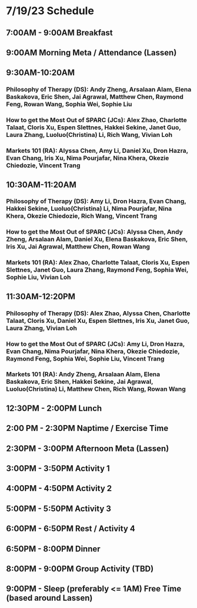 # 7/19/23 Schedule

## 7:00AM - 9:00AM Breakfast
## 9:00AM **Morning Meta / Attendance** (Lassen)

## 9:30AM-10:20AM
### Philosophy of Therapy (DS): Andy Zheng, Arsalaan Alam, Elena Baskakova, Eric Shen, Jai Agrawal, Matthew Chen, Raymond Feng, Rowan Wang, Sophia Wei, Sophie Liu
### How to get the Most Out of SPARC (JCs): Alex Zhao, Charlotte Talaat, Cloris Xu, Espen Slettnes, Hakkei Sekine, Janet Guo, Laura Zhang, Luoluo(Christina) Li, Rich Wang, Vivian Loh
### Markets 101 (RA): Alyssa Chen, Amy Li, Daniel Xu, Dron Hazra, Evan Chang, Iris Xu, Nima Pourjafar, Nina Khera, Okezie Chiedozie, Vincent Trang
## 10:30AM-11:20AM
### Philosophy of Therapy (DS): Amy Li, Dron Hazra, Evan Chang, Hakkei Sekine, Luoluo(Christina) Li, Nima Pourjafar, Nina Khera, Okezie Chiedozie, Rich Wang, Vincent Trang
### How to get the Most Out of SPARC (JCs): Alyssa Chen, Andy Zheng, Arsalaan Alam, Daniel Xu, Elena Baskakova, Eric Shen, Iris Xu, Jai Agrawal, Matthew Chen, Rowan Wang
### Markets 101 (RA): Alex Zhao, Charlotte Talaat, Cloris Xu, Espen Slettnes, Janet Guo, Laura Zhang, Raymond Feng, Sophia Wei, Sophie Liu, Vivian Loh
## 11:30AM-12:20PM
### Philosophy of Therapy (DS): Alex Zhao, Alyssa Chen, Charlotte Talaat, Cloris Xu, Daniel Xu, Espen Slettnes, Iris Xu, Janet Guo, Laura Zhang, Vivian Loh
### How to get the Most Out of SPARC (JCs): Amy Li, Dron Hazra, Evan Chang, Nima Pourjafar, Nina Khera, Okezie Chiedozie, Raymond Feng, Sophia Wei, Sophie Liu, Vincent Trang
### Markets 101 (RA): Andy Zheng, Arsalaan Alam, Elena Baskakova, Eric Shen, Hakkei Sekine, Jai Agrawal, Luoluo(Christina) Li, Matthew Chen, Rich Wang, Rowan Wang

## 12:30PM - 2:00PM Lunch
## 2:00 PM - 2:30PM Naptime / Exercise Time
## 2:30PM - 3:00PM **Afternoon Meta** (Lassen)
## 3:00PM - 3:50PM Activity 1
## 4:00PM - 4:50PM Activity 2
## 5:00PM - 5:50PM Activity 3
## 6:00PM - 6:50PM Rest / Activity 4
## 6:50PM - 8:00PM Dinner
## 8:00PM - 9:00PM Group Activity (TBD)
## 9:00PM - Sleep (preferably <= 1AM) Free Time (based around Lassen)
